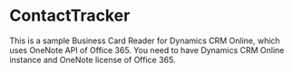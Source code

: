 # ContactTracker
This is a sample Business Card Reader for Dynamics CRM Online, which uses OneNote API of Office 365. You need to have Dynamics CRM Online instance and OneNote license of Office 365.
